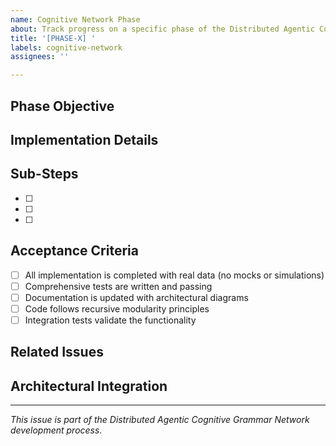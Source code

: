 ```yaml
---
name: Cognitive Network Phase
about: Track progress on a specific phase of the Distributed Agentic Cognitive Grammar Network
title: '[PHASE-X] '
labels: cognitive-network
assignees: ''

---
```


## Phase Objective
<!-- Brief description of what this phase aims to achieve -->

## Implementation Details
<!-- Specific technical requirements and approach -->

## Sub-Steps
<!-- List of major sub-components or tasks -->
- [ ] 
- [ ] 
- [ ] 

## Acceptance Criteria
- [ ] All implementation is completed with real data (no mocks or simulations)
- [ ] Comprehensive tests are written and passing
- [ ] Documentation is updated with architectural diagrams
- [ ] Code follows recursive modularity principles
- [ ] Integration tests validate the functionality

## Related Issues
<!-- Links to related sub-step issues or dependencies -->

## Architectural Integration
<!-- How this phase integrates with the overall cognitive network -->

---
*This issue is part of the Distributed Agentic Cognitive Grammar Network development process.*